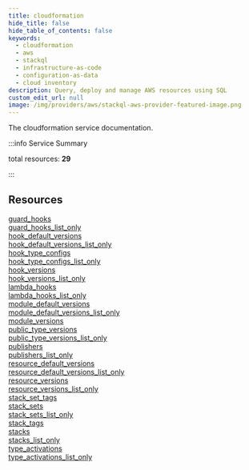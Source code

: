 ```yaml
---
title: cloudformation
hide_title: false
hide_table_of_contents: false
keywords:
  - cloudformation
  - aws
  - stackql
  - infrastructure-as-code
  - configuration-as-data
  - cloud inventory
description: Query, deploy and manage AWS resources using SQL
custom_edit_url: null
image: /img/providers/aws/stackql-aws-provider-featured-image.png
---
```


The cloudformation service documentation.

:::info Service Summary

<div class="row">
<div class="providerDocColumn">
<span>total resources:&nbsp;<b>29</b></span><br />
</div>
</div>

:::

## Resources
<div class="row">
<div class="providerDocColumn">
<a href="/providers/aws/cloudformation/guard_hooks/">guard_hooks</a><br />
<a href="/providers/aws/cloudformation/guard_hooks_list_only/">guard_hooks_list_only</a><br />
<a href="/providers/aws/cloudformation/hook_default_versions/">hook_default_versions</a><br />
<a href="/providers/aws/cloudformation/hook_default_versions_list_only/">hook_default_versions_list_only</a><br />
<a href="/providers/aws/cloudformation/hook_type_configs/">hook_type_configs</a><br />
<a href="/providers/aws/cloudformation/hook_type_configs_list_only/">hook_type_configs_list_only</a><br />
<a href="/providers/aws/cloudformation/hook_versions/">hook_versions</a><br />
<a href="/providers/aws/cloudformation/hook_versions_list_only/">hook_versions_list_only</a><br />
<a href="/providers/aws/cloudformation/lambda_hooks/">lambda_hooks</a><br />
<a href="/providers/aws/cloudformation/lambda_hooks_list_only/">lambda_hooks_list_only</a><br />
<a href="/providers/aws/cloudformation/module_default_versions/">module_default_versions</a><br />
<a href="/providers/aws/cloudformation/module_default_versions_list_only/">module_default_versions_list_only</a><br />
<a href="/providers/aws/cloudformation/module_versions/">module_versions</a><br />
<a href="/providers/aws/cloudformation/public_type_versions/">public_type_versions</a><br />
<a href="/providers/aws/cloudformation/public_type_versions_list_only/">public_type_versions_list_only</a>
</div>
<div class="providerDocColumn">
<a href="/providers/aws/cloudformation/publishers/">publishers</a><br />
<a href="/providers/aws/cloudformation/publishers_list_only/">publishers_list_only</a><br />
<a href="/providers/aws/cloudformation/resource_default_versions/">resource_default_versions</a><br />
<a href="/providers/aws/cloudformation/resource_default_versions_list_only/">resource_default_versions_list_only</a><br />
<a href="/providers/aws/cloudformation/resource_versions/">resource_versions</a><br />
<a href="/providers/aws/cloudformation/resource_versions_list_only/">resource_versions_list_only</a><br />
<a href="/providers/aws/cloudformation/stack_set_tags/">stack_set_tags</a><br />
<a href="/providers/aws/cloudformation/stack_sets/">stack_sets</a><br />
<a href="/providers/aws/cloudformation/stack_sets_list_only/">stack_sets_list_only</a><br />
<a href="/providers/aws/cloudformation/stack_tags/">stack_tags</a><br />
<a href="/providers/aws/cloudformation/stacks/">stacks</a><br />
<a href="/providers/aws/cloudformation/stacks_list_only/">stacks_list_only</a><br />
<a href="/providers/aws/cloudformation/type_activations/">type_activations</a><br />
<a href="/providers/aws/cloudformation/type_activations_list_only/">type_activations_list_only</a>
</div>
</div>